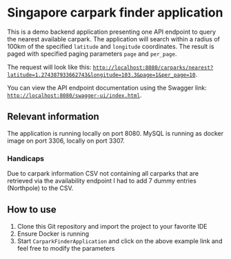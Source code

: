 # Singapore carpark finder application
This is a demo backend application presenting one API endpoint to query the nearest available carpark.
The application will search within a radius of 100km of the specified `latitude` and `longitude` coordinates.
The result is paged with specified paging parameters `page` and `per_page`.

The request will look like this:
[`http://localhost:8080/carparks/nearest?latitude=1.274387933662743&longitude=103.3&page=1&per_page=10`](http://localhost:8080/carparks/nearest?latitude=1.274387933662743&longitude=103.3&page=1&per_page=10).

You can view the API endpoint documentation using the Swagger link: [`http://localhost:8080/swagger-ui/index.html`](http://localhost:8080/swagger-ui/index.html).

## Relevant information
The application is running locally on port 8080.
MySQL is running as docker image on port 3306, locally on port 3307.

### Handicaps
Due to carpark information CSV not containing all carparks that are retrieved via the availability endpoint I had to add 7 dummy entries (Northpole) to the CSV.

## How to use
1. Clone this Git repository and import the project to your favorite IDE
2. Ensure Docker is running
3. Start `CarparkFinderApplication` and click on the above example link and feel free to modify the parameters
